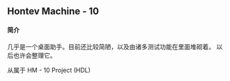 ## Hontev Machine - 10

#### 简介

几乎是一个桌面助手。目前还比较简陋，以及由诸多测试功能在里面堆砌着。
以后也许会整理它。

从属于 HM - 10 Project (HDL)